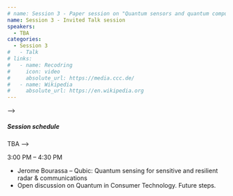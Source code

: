 ```yaml
---
# name: Session 3 - Paper session on "Quantum sensors and quantum computing applications in IoT and Smart Cities"
name: Session 3 - Invited Talk session
speakers:
  - TBA
categories:
  - Session 3
#   - Talk
# links:
#   - name: Recodring
#     icon: video
#     absolute_url: https://media.ccc.de/
#   - name: Wikipedia
#     absolute_url: https://en.wikipedia.org
---
```

<!-- ### Invited talk session
<!-- ### Paper session on "Quantum sensors and quantum computing applications in IoT and Smart Cities"
<!-- Panel Leaders: Himanshu Thapliyal and Edoardo Giusto

The third session will feature a paper session on "Quantum sensors and quantum computing applications in IoT and Smart Cities". This session will explore the cutting-edge intersection of quantum technology with the infrastructure of smart cities and the Internet of Things (IoT). There will be a call for papers on current research about practical applications, and future prospects of integrating quantum technologies in smart cities, focusing on their potential to make urban areas more efficient, sustainable, and secure. -->


<!-- ## Call for Papers

We are pleased to invite submissions for a session focused on contributed papers on "Quantum Computing for Consumer Technology."
This session aims to explore the transformative potential of quantum computing in the realm of consumer technology, delving into innovations, applications, and future directions. We welcome contributions from researchers, industry experts, and practitioners.

### Topics of Interest
Topics of interest include, but are not limited to:
- Quantum computing applications in consumer electronics
- Quantum computing applications in IoT and smart cities
- Quantum sensors for IoT and consumer technology applications
- Quantum-enhanced artificial intelligence and machine learning for consumer technology
- Quantum computing in gaming and entertainment
- Quantum sensors for consumer health and wearable devices
- Quantum computing for personalized content and services
- Challenges and opportunities in bringing quantum computing to the consumer market.

Submission Guidelines: Authors are invited to submit unpublished papers (2-6 pages) through Easychair. Previously published papers or papers under review for other conferences/journals should not be submitted for consideration. Please use IEEE conference-style template, which can be found here: [https://www.ieee.org/conferences/publishing/templates.html](https://www.ieee.org/conferences/publishing/templates.html).
Accepted papers will be included in the 2024 IEEE Quantum Week conference proceedings indexed in the IEEE Xplore Digital Library.

- Submission Link: [https://easychair.org/conferences/?conf=wqctqce2024](https://easychair.org/conferences/?conf=wqctqce2024)

Important Dates:
- Abstract Submission Deadline: **July 3, 2024**
- Submission Deadline: **July 10, 2024**
- Notification of Acceptance: **July 20, 2024**
- Final Manuscript Due: **August 1, 2024**

For additional information please contact the Session Organizers:
- Himanshu Thapliyal, University of Tennessee, Knoxville, USA, [hthapliyal@utk.edu](mailto:hthapliyal@utk.edu)
- Edoardo Giusto, University of Naples Federico II, Italy, [egiusto@ieee.org](mailto:egiusto@ieee.org)
 --> -->

##### Session schedule

TBA -->


3:00 PM – 4:30 PM  
- ⁠Jerome Bourassa – Qubic: Quantum sensing for sensitive and resilient radar & communications
- ⁠Open discussion on Quantum in Consumer Technology. Future steps. 